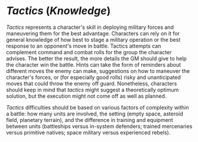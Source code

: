 # *Tactics* (*Knowledge*)

*Tactics* represents a character's skill in deploying military forces and maneuvering them for the best advantage.
Characters can rely on it for general knowledge of how best to stage a military operation or the best response to an
opponent's move in battle. Tactics attempts can complement command and combat rolls for the group the character advises.
The better the result, the more details the GM should give to help the character win the battle. Hints can take the form
of reminders about different moves the enemy can make, suggestions on how to maneuver the character's forces, or (for
especially good rolls) risky and unanticipated moves that could throw the enemy off guard. Nonetheless, characters
should keep in mind that *tactics* might suggest a theoretically optimum solution, but the execution might not come off
as well as planned.

*Tactics* difficulties should be based on various factors of complexity within a battle: how many units are involved,
the setting (empty space, asteroid field, planetary terrain), and the difference in training and equipment between units
(battleships versus in-system defenders; trained mercenaries versus primitive natives; space military versus experienced
rebels).
